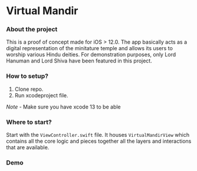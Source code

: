 # Virtual Mandir

### About the project

This is a proof of concept made for iOS > 12.0. The app basically acts as a digital representation of the minitature temple and allows its users to worship various Hindu deities. For demonstration purposes, only Lord Hanuman and Lord Shiva have been featured in this project.

### How to setup?

1. Clone repo.
2. Run xcodeproject file.

_Note_ - Make sure you have xcode 13 to be able

### Where to start?

Start with the `ViewController.swift` file. It houses `VirtualMandirView` which contains all the core logic and pieces together all the layers and interactions that are available.

### Demo
